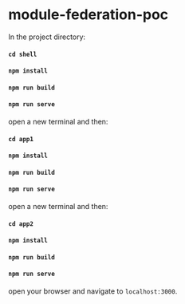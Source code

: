 # module-federation-poc

In the project directory:

#### `cd shell`
#### `npm install`
#### `npm run build`
#### `npm run serve`

open a new terminal and then:
#### `cd app1`
#### `npm install`
#### `npm run build`
#### `npm run serve`

open a new terminal and then:
#### `cd app2`
#### `npm install`
#### `npm run build`
#### `npm run serve`

open your browser and navigate to `localhost:3000`.